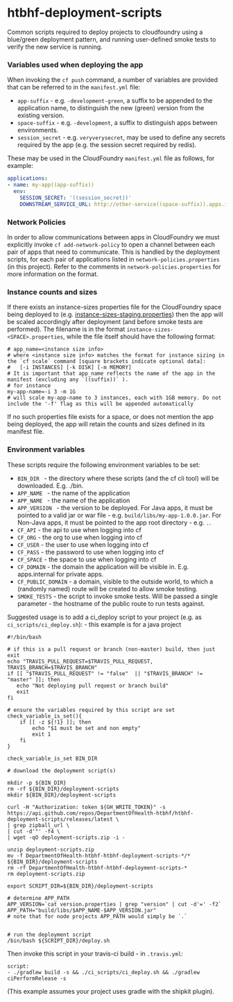 # htbhf-deployment-scripts

Common scripts required to deploy projects to cloudfoundry using a blue/green deployment pattern,
and running user-defined smoke tests to verify the new service is running.

### Variables used when deploying the app
When invoking the `cf push` command, a number of variables are provided that can be referred to in the `manifest.yml` file:

- `app-suffix` - e.g. `-development-green`, a suffix to be appended to the application name, to distinguish the new (green) version from the existing version.
- `space-suffix` - e.g. `-development`, a suffix to distinguish apps between environments.
- `session_secret` - e.g. `veryverysecret`, may be used to define any secrets required by the app (e.g. the session secret required by redis).

These may be used in the CloudFoundry `manifest.yml` file as follows, for example:
```.yaml
applications:
- name: my-app((app-suffix))
  env:
    SESSION_SECRET: '((session_secret))'
    DOWNSTREAM_SERVICE_URL: http://other-service((space-suffix)).apps.internal:8080
```

### Network Policies
In order to allow communications between apps in CloudFoundry we must explicitly invoke `cf add-network-policy` to open a channel between each pair of apps that need to communicate.
This is handled by the deployment scripts, for each pair of applications listed in `network-policies.properties` (in this project).
Refer to the comments in `network-policies.properties` for more information on the format.


### Instance counts and sizes
If there exists an instance-sizes properties file for the CloudFoundry space being deployed to 
(e.g. [instance-sizes-staging.properties](instance-sizes-staging.properties))
then the app will be scaled accordingly after deployment (and before smoke tests are performed).
The filename is in the format `instance-sizes-<SPACE>.properties`, while the file itself should have the following format:
```
# app_name=<instance size info>
# where <instance size info> matches the format for instance sizing in the `cf scale` command [square brackets indicate optional data]:
#   [-i INSTANCES] [-k DISK] [-m MEMORY]
# It is important that app_name reflects the name of the app in the manifest (excluding any `((suffix))` ).
# for instance
my-app-name=-i 3 -m 1G
# will scale my-app-name to 3 instances, each with 1GB memory. Do not include the '-f' flag as this will be appended automatically

```
If no such properties file exists for a space, or does not mention the app being deployed, the app will retain the counts and sizes defined in its manifest file.


### Environment variables
These scripts require the following environment variables to be set:

- `BIN_DIR ` - the directory where these scripts (and the cf cli tool) will be downloaded. E.g. ./bin.
- `APP_NAME ` - the name of the application
- `APP_NAME ` - the name of the application
- `APP_VERSION ` - the version to be deployed.
For Java apps, it must be pointed to a valid jar or war file - e.g. `build/libs/my-app-1.0.0.jar`.
For Non-Java apps, it must be pointed to the app root directory - e.g. `.`.
- `CF_API` - the api to use when logging into cf
- `CF_ORG` - the org to use when logging into cf
- `CF_USER` - the user to use when logging into cf
- `CF_PASS` - the password to use when logging into cf
- `CF_SPACE` - the space to use when logging into cf
- `CF_DOMAIN` - the domain the application will be visible in. E.g. apps.internal for private apps.
- `CF_PUBLIC_DOMAIN` - a domain, visible to the outside world, to which a (randomly named) route will be created to allow smoke testing. 
- `SMOKE_TESTS` - the script to invoke smoke tests. 
Will be passed a single parameter - the hostname of the public route to run tests against.


Suggested usage is to add a ci_deploy script to your project (e.g. as `ci_scripts/ci_deploy.sh`): - this example is for a java project
```
#!/bin/bash

# if this is a pull request or branch (non-master) build, then just exit
echo "TRAVIS_PULL_REQUEST=$TRAVIS_PULL_REQUEST, TRAVIS_BRANCH=$TRAVIS_BRANCH"
if [[ "$TRAVIS_PULL_REQUEST" != "false"  || "$TRAVIS_BRANCH" != "master" ]]; then
   echo "Not deploying pull request or branch build"
   exit
fi

# ensure the variables required by this script are set
check_variable_is_set(){
    if [[ -z ${!1} ]]; then
        echo "$1 must be set and non empty"
        exit 1
    fi
}

check_variable_is_set BIN_DIR

# download the deployment script(s)

mkdir -p ${BIN_DIR}
rm -rf ${BIN_DIR}/deployment-scripts
mkdir ${BIN_DIR}/deployment-scripts

curl -H "Authorization: token ${GH_WRITE_TOKEN}" -s https://api.github.com/repos/DepartmentOfHealth-htbhf/htbhf-deployment-scripts/releases/latest \
| grep zipball_url \
| cut -d'"' -f4 \
| wget -qO deployment-scripts.zip -i -

unzip deployment-scripts.zip
mv -f DepartmentOfHealth-htbhf-htbhf-deployment-scripts-*/* ${BIN_DIR}/deployment-scripts
rm -rf DepartmentOfHealth-htbhf-htbhf-deployment-scripts-*
rm deployment-scripts.zip

export SCRIPT_DIR=${BIN_DIR}/deployment-scripts

# determine APP_PATH
APP_VERSION=`cat version.properties | grep "version" | cut -d'=' -f2`
APP_PATH="build/libs/$APP_NAME-$APP_VERSION.jar"
# note that for node projects APP_PATH would simply be `.`


# run the deployment script
/bin/bash ${SCRIPT_DIR}/deploy.sh
```
Then invoke this script in your travis-ci build - in `.travis.yml`:
```
script:
- ./gradlew build -s && ./ci_scripts/ci_deploy.sh && ./gradlew ciPerformRelease -s
```
(This example assumes your project uses gradle with the shipkit plugin).
